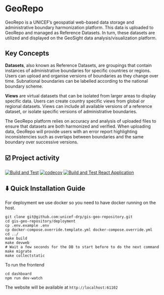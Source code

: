 # GeoRepo

GeoRepo is a UNICEF’s geospatial web-based data storage and administrative boundary harmonization platform. This data is uploaded to GeoRepo and managed as Reference Datasets. In turn, these datasets are utilized and displayed on the GeoSight data analysis/visualization platform.


## Key Concepts

**Datasets**, also known as Reference Datasets, are groupings that contain instances of administrative boundaries for specific countries or regions. Users can upload and organise versions of boundaries as they change over time. Subnational boundaries can be labelled according to the national boundary scheme.

**Views** are virtual datasets that can be isolated from larger areas to display specific data. Users can create country specific views from global or regional datasets.  Views can include all available versions of a reference dataset, or isolate specific versions of administrative boundaries.

The GeoRepo platform relies on accuracy and analysis of uploaded files to ensure that datasets are both harmonized and verified. When uploading data, GeoRepo will provide users with an error report highlighting inconsistencies such as overlaps between boundaries and the same boundary over successive versions.

## :ballot_box_with_check: Project activity


[![Build and Test](https://github.com/unicef-drp/GeoRepo-OS/actions/workflows/build-and-test.yaml/badge.svg?branch=develop)](https://github.com/unicef-drp/GeoRepo-OS/actions/workflows/build-and-test.yaml)
[![codecov](https://codecov.io/gh/unicef-drp/gis-geo-repository/branch/develop/graph/badge.svg)](https://codecov.io/gh/unicef-drp/gis-geo-repository/)
[![Build and Test React Application](https://github.com/unicef-drp/GeoRepo-OS/actions/workflows/frontend-test.yaml/badge.svg?branch=develop)](https://github.com/unicef-drp/GeoRepo-OS/actions/workflows/frontend-test.yaml)

## :arrow_down: Quick Installation Guide

For deployment we use docker so you need to have docker running on the host.

```
git clone git@github.com:unicef-drp/gis-geo-repository.git
cd gis-geo-repository/deployment
cp .env.example .env
cp docker-compose.override.template.yml docker-compose.override.yml
cd ../
make build
make devweb
# Wait a few seconds for the DB to start before to do the next command
make migrate
make collectstatic
```

To run the frontend
```
cd dashboard
npm run dev-watch
```

The website will be available at `http://localhost:61102`


